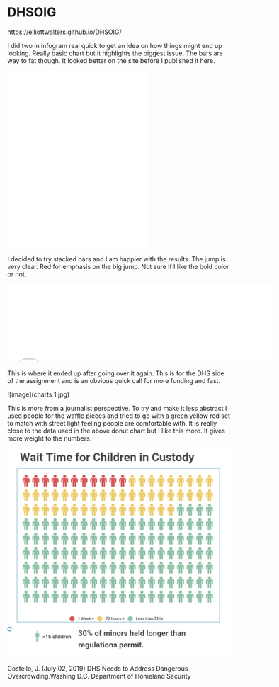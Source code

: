 # DHSOIG

https://elliottwalters.github.io/DHSOIG/

I did two in infogram real quick to get an idea on how things might end up looking. Really basic chart but it highlights the biggest issue. The bars are way to fat though. It looked better on the site before I published it here.

<iframe title="Border Crossings Jump" aria-label="Column Chart" src="//datawrapper.dwcdn.net/pA6Fa/1/" scrolling="no" frameborder="0" style="border: none;" width="320" height="400"></iframe>


I decided to try stacked bars and I am happier with the results. The jump is very clear. Red for emphasis on the big jump. Not sure if I like the bold color or not.

<iframe title="Change in Border Crossing&amp;nbsp; Apprehensions" aria-label="Stacked Bars" src="//datawrapper.dwcdn.net/mvLIq/1/" scrolling="no" frameborder="0" style="border: none;" width="600" height="176"></iframe>

This is where it ended up after going over it again. This is for the DHS side of the assignment and is an obvious quick call for more funding and fast.

![image](charts 1.jpg)

This is more from a journalist perspective. To try and make it less abstract I used people for the waffle pieces and tried to go with a green yellow red set to match with street light feeling people are comfortable with. It is really close to the data used in the above donut chart but I like this more. It gives more weight to the numbers.

![image](DHS.jpg)



Costello, J. (July 02, 2019) DHS Needs to Address Dangerous Overcrowding.Washing D.C. Department of Homeland Security
